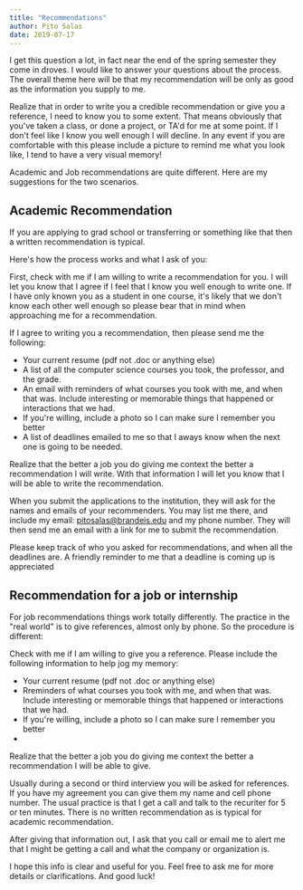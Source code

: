 ```yaml
---
title: "Recommendations"
author: Pito Salas
date: 2019-07-17
---
```




I get this question a lot, in fact near the end of the spring semester they
come in droves. I would like to answer your questions about the process. The
overall theme here will be that my recommendation will be only as good as the
information you supply to me.

Realize that in order to write you a credible recommendation or give you a
reference, I need to know you to some extent. That means obviously that you've
taken a class, or done a project, or TA'd for me at some point. If I don't
feel like I know you well enough I will decline. In any event if you are
comfortable with this please include a picture to remind me what you look
like, I tend to have a very visual memory!

Academic and Job recommendations are quite different. Here are my suggestions
for the two scenarios.

## Academic Recommendation

If you are applying to grad school or transferring or something like that then
a written recommendation is typical.

Here's how the process works and what I ask of you:

First, check with me if I am willing to write a recommendation for you. I will
let you know that I agree if I feel that I know you well enough to write one.
If I have only known you as a student in one course, it's likely that we don't
know each other well enough so please bear that in mind when approaching me
for a recommendation.

If I agree to writing you a recommendation, then please send me the following:

  * Your current resume (pdf not .doc or anything else)
  * A list of all the computer science courses you took, the professor, and the grade.
  * An email with reminders of what courses you took with me, and when that was. Include interesting or memorable things that happened or interactions that we had.
  * If you're willing, include a photo so I can make sure I remember you better
  * A list of deadlines emailed to me so that I aways know when the next one is going to be needed.

Realize that the better a job you do giving me context the better a
recommendation I will write. With that information I will let you know that I
will be able to write the recommendation.

When you submit the applications to the institution, they will ask for the
names and emails of your recommenders. You may list me there, and include my
email: pitosalas@brandeis.edu and my phone number. They will then send me an
email with a link for me to submit the recommendation.

Please keep track of who you asked for recommendations, and when all the
deadlines are. A friendly reminder to me that a deadline is coming up is
appreciated

## Recommendation for a job or internship

For job recommendations things work totally differently. The practice in the
"real world" is to give references, almost only by phone. So the procedure is
different:

Check with me if I am willing to give you a reference. Please include the
following information to help jog my memory:

  * Your current resume (pdf not .doc or anything else)
  * Rreminders of what courses you took with me, and when that was. Include interesting or memorable things that happened or interactions that we had.
  * If you're willing, include a photo so I can make sure I remember you better
  * 

Realize that the better a job you do giving me context the better a
recommendation I will be able to give.

Usually during a second or third interview you will be asked for references.
If you have my agreement you can give them my name and cell phone number. The
usual practice is that I get a call and talk to the recuriter for 5 or ten
minutes. There is no written recommendation as is typical for academic
recommendation.

After giving that information out, I ask that you call or email me to alert me
that I might be getting a call and what the company or organization is.

I hope this info is clear and useful for you. Feel free to ask me for more
details or clarifications. And good luck!


